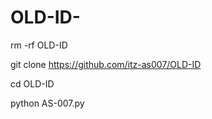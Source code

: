 # OLD-ID-

rm -rf OLD-ID

git clone https://github.com/itz-as007/OLD-ID

cd OLD-ID

python AS-007.py
